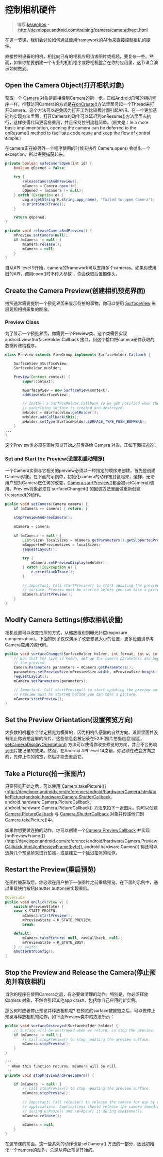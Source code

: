 # 控制相机硬件

> 编写:[kesenhoo](https://github.com/kesenhoo) - :<http://developer.android.com/training/camera/cameradirect.html>

在这一节课，我们会讨论如何通过使用framework的APIs来直接控制相机的硬件。

直接控制设备的相机，相比向已有的相机应用请求图片或视频，要复杂一些。然而，如果你想要创建一个专业的相机程序或将相机整合在你的应用里，这节课会演示如何做到。

## Open the Camera Object(打开相机对象)
获取一个 [Camera](http://developer.android.com/reference/android/hardware/Camera.html) 对象是直接控制Camera的第一步。正如Android自带的相机程序一样，推荐访问Camera的方式是在[onCreate()](http://developer.android.com/reference/android/app/Activity.html#onCreate(android.os.Bundle))方法里面另起一个Thread来打开Camera。这个方法可以避免因为打开工作比较费时而引起ANR。在一个更加基础的实现方法里面，打开Camera的动作可以延迟到onResume()方法里面去执行，这样使得代码更容易重用，并且保持控制流程简单。(原文是：In a more basic implementation, opening the camera can be deferred to the onResume() method to facilitate code reuse and keep the flow of control simple.)

<!-- more -->

在camera正在被另外一个程序使用的时候去执行 Camera.open() 会抛出一个exception，所以需要捕获起来。

```java
private boolean safeCameraOpen(int id) {
    boolean qOpened = false;
  
    try {
        releaseCameraAndPreview();
        mCamera = Camera.open(id);
        qOpened = (mCamera != null);
    } catch (Exception e) {
        Log.e(getString(R.string.app_name), "failed to open Camera");
        e.printStackTrace();
    }

    return qOpened;
}

private void releaseCameraAndPreview() {
    mPreview.setCamera(null);
    if (mCamera != null) {
        mCamera.release();
        mCamera = null;
    }
}
```

自从API level 9开始，camera的framework可以支持多个cameras。如果你使用旧的API，调用open()时不传入参数 ，你会获取后置摄像头。

## Create the Camera Preview(创建相机预览界面)
拍照通常需要提供一个预览界面来显示待拍的事物。你可以使用 [SurfaceView](http://developer.android.com/reference/android/view/SurfaceView.html) 来展现照相机采集的图像。

### Preview Class
为了显示一个预览界面，你需要一个Preview类。这个类需要实现android.view.SurfaceHolder.Callback 接口，用这个接口把camera硬件获取的数据传递给程序。

```java
class Preview extends ViewGroup implements SurfaceHolder.Callback {

    SurfaceView mSurfaceView;
    SurfaceHolder mHolder;

    Preview(Context context) {
        super(context);

        mSurfaceView = new SurfaceView(context);
        addView(mSurfaceView);

        // Install a SurfaceHolder.Callback so we get notified when the
        // underlying surface is created and destroyed.
        mHolder = mSurfaceView.getHolder();
        mHolder.addCallback(this);
        mHolder.setType(SurfaceHolder.SURFACE_TYPE_PUSH_BUFFERS);
    }
...
}
```

这个Preview类必须在图片预览开始之前传递给 Camera 对象。正如下面描述的：

### Set and Start the Preview(设置和启动预览)
一个Camera实例与它相关的preview必须以一种指定的顺序来创建，首先是创建Camera对象。在下面的示例中，初始化camera的动作被封装起来，这样，无论用户想对Camera做任何的改变，[Camera.startPreview()](http://developer.android.com/reference/android/hardware/Camera.html#startPreview())都会被setCamera()调用。Preview对象必须在 surfaceChanged() 的回调方法里面做重新创建(restarted)的动作。

```java
public void setCamera(Camera camera) {
    if (mCamera == camera) { return; }
    
    stopPreviewAndFreeCamera();
    
    mCamera = camera;
    
    if (mCamera != null) {
        List<Size> localSizes = mCamera.getParameters().getSupportedPreviewSizes();
        mSupportedPreviewSizes = localSizes;
        requestLayout();
      
        try {
            mCamera.setPreviewDisplay(mHolder);
        } catch (IOException e) {
            e.printStackTrace();
        }
      
        // Important: Call startPreview() to start updating the preview
        // surface. Preview must be started before you can take a picture.
        mCamera.startPreview();
    }
}
```

## Modify Camera Settings(修改相机设置)
相机设置可以改变拍照的方式，从缩放级别到曝光补偿(exposure compensation)。下面的例子仅仅演示了改变预览大小的设置，更多设置请参考Camera应用的源代码。

```java
public void surfaceChanged(SurfaceHolder holder, int format, int w, int h) {
    // Now that the size is known, set up the camera parameters and begin
    // the preview.
    Camera.Parameters parameters = mCamera.getParameters();
    parameters.setPreviewSize(mPreviewSize.width, mPreviewSize.height);
    requestLayout();
    mCamera.setParameters(parameters);

    // Important: Call startPreview() to start updating the preview surface.
    // Preview must be started before you can take a picture.
    mCamera.startPreview();
}
```

## Set the Preview Orientation(设置预览方向)
大多数相机程序会锁定预览为横屏的，因为相机传感器的自然方向。设置里面并没有阻止你去拍竖屏的照片，这些信息会被记录在EXIF(照片拍摄信息)里面。 [setCameraDisplayOrientation()](http://developer.android.com/reference/android/hardware/Camera.html#setDisplayOrientation(int)) 方法可以使得你改变预览的方向，并且不会影响到图片被记录的效果。然而，在Android API level 14之前，你必须在改变方向之前，先停止你的预览，然后才能去重启它。

## Take a Picture(拍一张图片)

只要预览开始之后，可以使用[Camera.takePicture()](http://developer.android.com/reference/android/hardware/Camera.html#takePicture(android.hardware.Camera.ShutterCallback, android.hardware.Camera.PictureCallback, android.hardware.Camera.PictureCallback)) 方法来拍下一张图片。你可以创建[Camera.PictureCallback](http://developer.android.com/reference/android/hardware/Camera.PictureCallback.html) 与 [Camera.ShutterCallback](http://developer.android.com/reference/android/hardware/Camera.ShutterCallback.html) 对象并传递他们到Camera.takePicture()中。

如果你想要做连拍的动作，你可以创建一个[Camera.PreviewCallback](http://developer.android.com/reference/android/hardware/Camera.PreviewCallback.html) 并实现[onPreviewFrame()](http://developer.android.com/reference/android/hardware/Camera.PreviewCallback.html#onPreviewFrame(byte[], android.hardware.Camera)).你还可以选择几个预览帧来进行拍照，或是建立一个延迟拍照的动作。

## Restart the Preview(重启预览)
在图片被获取后，你必须在用户拍下一张图片之前重启预览。在下面的示例中，通过重载快门按钮(shutter button)来实现重启。

```java
@Override
public void onClick(View v) {
    switch(mPreviewState) {
    case K_STATE_FROZEN:
        mCamera.startPreview();
        mPreviewState = K_STATE_PREVIEW;
        break;

    default:
        mCamera.takePicture( null, rawCallback, null);
        mPreviewState = K_STATE_BUSY;
    } // switch
    shutterBtnConfig();
}
```

## Stop the Preview and Release the Camera(停止预览并释放相机)
当你的程序在使用Camera之后，有必要做清理的动作。特别是，你必须释放 Camera 对象，不然会引起其他app crash，包括你自己应用的新实例。

那么何时应该停止预览并释放相机呢? 在预览的surface被摧毁之后，可以做停止预览与释放相机的动作。如下面Preview类中的方法所示：

```java
public void surfaceDestroyed(SurfaceHolder holder) {
    // Surface will be destroyed when we return, so stop the preview.
    if (mCamera != null) {
        // Call stopPreview() to stop updating the preview surface.
        mCamera.stopPreview();
    }
}

/**
 * When this function returns, mCamera will be null.
 */
private void stopPreviewAndFreeCamera() {

    if (mCamera != null) {
        // Call stopPreview() to stop updating the preview surface.
        mCamera.stopPreview();
    
        // Important: Call release() to release the camera for use by other
        // applications. Applications should release the camera immediately
        // during onPause() and re-open() it during onResume()).
        mCamera.release();
    
        mCamera = null;
    }
}
```

在这节课的前面，这一些系列的动作也是setCamera() 方法的一部分，因此初始化一个camera的动作，总是从停止预览开始的。
